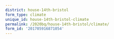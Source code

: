 ```yaml
---
district: house-14th-bristol
form_type: climate
unique_id: house-14th-bristol-climate
permalink: /2020bq/house-14th-bristol/climate/
form_id: '201705916871054'
---
```

